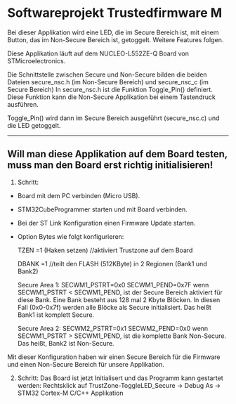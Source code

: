 # Softwareprojekt Trustedfirmware M

Bei dieser Applikation wird eine LED, die im Secure Bereich ist, mit einem Button, das im Non-Secure Bereich ist, getoggelt.
Weitere Features folgen.

Diese Applikation läuft auf dem NUCLEO-L552ZE-Q Board von STMicroelectronics.

Die Schnittstelle zwischen Secure und Non-Secure bilden die beiden Dateien secure_nsc.h (im Non-Secure Bereich) und secure_nsc_c (im Secure Bereich)
In secure_nsc.h ist die Funktion Toggle_Pin() definiert. Diese Funktion kann die Non-Secure Applikation bei einem Tastendruck ausführen. 

Toggle_Pin() wird dann im Secure Bereich ausgeführt (secure_nsc.c) und die LED getoggelt. 

--------------------------------------------------------------------
Will man diese Applikation auf dem Board testen, muss man den Board erst richtig initialisieren!
--------------------------------------------------------------------

1. Schritt:

- Board mit dem PC verbinden (Micro USB).
- STM32CubeProgrammer starten und mit Board verbinden.
- Bei der ST Link Konfiguration einen Firmware Update starten.
- Option Bytes wie folgt konfigurieren:

  TZEN =1 (Haken setzen)        //aktiviert Trustzone auf dem Board
  
  DBANK =1                      //teilt den FLASH (512KByte) in 2 Regionen (Bank1 und Bank2)
  
  Secure Area 1:  SECWM1_PSTRT=0x0  SECWM1_PEND=0x7F  wenn SECWM1_PSTRT < SECWM1_PEND, ist der Secure Bereich aktiviert für diese Bank.
                                                      Eine Bank besteht aus 128 mal 2 Kbyte Blöcken. In diesen Fall (0x0-0x7f) werden alle Blöcke als Secure initialisiert. Das heißt Bank1 ist komplett Secure.
                                                      
  Secure Area 2:  SECWM2_PSTRT=0x1  SECWM2_PEND=0x0   wenn SECWM1_PSTRT > SECWM1_PEND, ist die komplette Bank Non-Secure. 
                                                      Das heißt, Bank2 ist Non-Secure.

Mit dieser Konfiguration haben wir einen Secure Bereich für die Firmware und einen Non-Secure Bereich für unsere Applikation.

2. Schritt:
Das Board ist jetzt Initialisert und das Programm kann gestartet werden:
  Rechtsklick auf TrustZone-ToggleLED_Secure -> Debug As -> STM32 Cortex-M C/C++ Applikation
  
  


